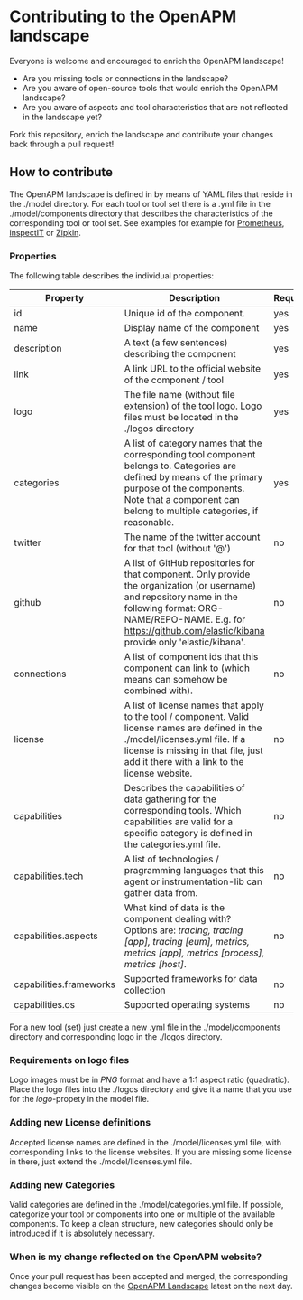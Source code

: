 # Contributing to the OpenAPM landscape
Everyone is welcome and encouraged to enrich the OpenAPM landscape!
* Are you missing tools or connections in the landscape?
* Are you aware of open-source tools that would enrich the OpenAPM landscape?
* Are you aware of aspects and tool characteristics that are not reflected in the landscape yet?

Fork this repository, enrich the landscape and contribute your changes back through a pull request!


## How to contribute
The OpenAPM landscape is defined in by means of YAML files that reside in the ./model directory.
For each tool or tool set there is a .yml file in the ./model/components directory that describes the characteristics of the corresponding tool or tool set.
See examples for example for [Prometheus](https://github.com/openapm/landscape-model/blob/master/model/components/prometheus.yml), [inspectIT](https://github.com/openapm/landscape-model/blob/master/model/components/inspectit.yml) or [Zipkin](https://github.com/openapm/landscape-model/blob/master/model/components/zipkin.yml).

### Properties
The following table describes the individual properties:

| Property | Description | Required |
| --- |---| ---|
| id | Unique id of the component. | yes |
| name | Display name of the component | yes |
| description | A text (a few sentences) describing the component | yes |
| link | A link URL to the official website of the component / tool | yes |
| logo | The file name (without file extension) of the tool logo. Logo files must be located in the ./logos directory | yes |
| categories | A list of category names that the corresponding tool component belongs to. Categories are defined by means of the primary purpose of the components. Note that a component can belong to multiple categories, if reasonable. | yes |
| twitter | The name of the twitter account for that tool (without '@') | no |
| github | A list of GitHub repositories for that component. Only provide the organization (or username) and repository name in the following format: ORG-NAME/REPO-NAME. E.g. for https://github.com/elastic/kibana provide only 'elastic/kibana'. | no |
| connections | A list of component ids that this component can link to (which means can somehow be combined with). | no |
| license | A list of license names that apply to the tool / component. Valid license names are defined in the ./model/licenses.yml file. If a license is missing in that file, just add it there with a link to the license website. | no |
| capabilities | Describes the capabilities of data gathering for the corresponding tools. Which capabilities are valid for a specific category is defined in the categories.yml file.| no |
| capabilities.tech | A list of technologies / pragramming languages that this agent or instrumentation-lib can gather data from. | no |
| capabilities.aspects | What kind of data is the component dealing with? Options are: *tracing, tracing [app], tracing [eum], metrics, metrics [app], metrics [process], metrics [host]*. | no |
| capabilities.frameworks | Supported frameworks for data collection | no |
| capabilities.os | Supported operating systems | no |

For a new tool (set) just create a new .yml file in the ./model/components directory and corresponding logo in the ./logos directory.

### Requirements on logo files
Logo images must be in *PNG* format and have a 1:1 aspect ratio (quadratic). Place the logo files into the ./logos directory and give it a name that you use for the *logo*-propety in the model file.

### Adding new License definitions
Accepted license names are defined in the ./model/licenses.yml file, with corresponding links to the license websites. If you are missing some license in there, just extend the ./model/licenses.yml file.

### Adding new Categories
Valid categories are defined in the ./model/categories.yml file. If possible, categorize your tool or components into one or multiple of the available components. To keep a clean structure, new categories should only be introduced if it is absolutely necessary.

### When is my change reflected on the OpenAPM website?
Once your pull request has been accepted and merged, the corresponding changes become visible on the [OpenAPM Landscape](https://openapm.io/landscape) latest on the next day.
